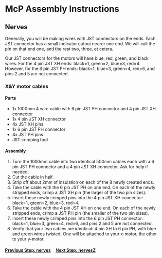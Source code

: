 # McP Assembly Instructions

## Nerves

Generally, you will be making wires with JST connectors on the ends.  Each JST connector has a small indicator cutout nearer one end.  We will call the pin on that end one, and the rest two, three, et cetera.  

Our JST connectors for the motors will have blue, red, green, and black wires.  For the 4 pin JST XH ends: black=1, green=2, blue=3, red=4.  However, for the 6 pin JST PH ends: black=1, blue=3, green=4, red=6, and pins 2 and 5 are not connected.

### X&Y motor cables
 


#### Parts  

* 1x 1000mm 4 wire cable with 6 pin JST PH connector and 4 pin JST XH connector
* 1x 4 pin JST XH connector
* 4x JST XH pins
* 1x 6 pin JST PH connector
* 4x JST PH pins
* JST crimping tool

#### Assembly

1. Turn the 1000mm cable into two identical 500mm cables each with a 6 pin JST PH connector and a 4 pin JST XH connector.  Ask for help if needed.
1. Cut the cable in half.
1. Strip off about 2mm of insulation on each of the 8 newly created ends.
1. Take the cable with the 6 pin JST PH on one end.  On each of the newly stripped ends, crimp a JST XH pin (the larger of the two pin sizes).
1. Insert these newly crimped pins into the 4 pin JST XH connector: black=1, green=2, blue=3, red=4.
1. Take the cable with the 4 pin JST XH on one end.  On each of the newly stripped ends, crimp a JST PH pin (the smaller of the two pin sizes).
1. Insert these newly crimped pins into the 6 pin JST PH connector: black=1, blue=3, green=4, red=6, and pins 2 and 5 are not connected.
1. Verify that your two cables are identical: 4 pin XH to 6 pin PH, with blue and green wires twisted.  One will be attached to your x-motor, the other to your y-motor.


#### [Previous Step: nerves](nerves.md) &nbsp;&nbsp;&nbsp; [Next Step: nervesZ](nervesZ.md)


